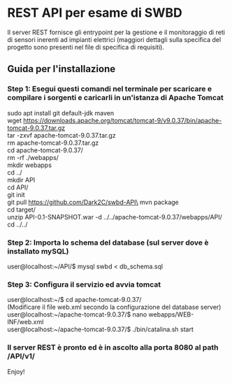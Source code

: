 # REST API per esame di SWBD

Il server REST fornisce gli entrypoint per la gestione e il monitoraggio di reti di sensori inerenti ad impianti elettrici (maggiori dettagli sulla specifica del progetto sono presenti nel file di specifica di requisiti).


## Guida per l'installazione
### Step 1: Esegui questi comandi nel terminale per scaricare e compilare i sorgenti e caricarli in un'istanza di Apache Tomcat
sudo apt install git default-jdk maven\
wget https://downloads.apache.org/tomcat/tomcat-9/v9.0.37/bin/apache-tomcat-9.0.37.tar.gz \
tar -zxvf apache-tomcat-9.0.37.tar.gz\
rm apache-tomcat-9.0.37.tar.gz\
cd apache-tomcat-9.0.37/\
rm -rf ./webapps/\
mkdir webapps\
cd ../\
mkdir API\
cd API/\
git init\
git pull https://github.com/Dark2C/swbd-API\
mvn package\
cd target/\
unzip API-0.1-SNAPSHOT.war -d ../../apache-tomcat-9.0.37/webapps/API/\
cd ../../


### Step 2: Importa lo schema del database (sul server dove è installato mySQL)
user@localhost:\~/API/$ mysql swbd < db_schema.sql

### Step 3: Configura il servizio ed avvia tomcat
user@localhost:\~/$ cd apache-tomcat-9.0.37/\
(Modificare il file web.xml secondo la configurazione del database server)\
user@localhost:\~/apache-tomcat-9.0.37/$ nano webapps/WEB-INF/web.xml\
user@localhost:\~/apache-tomcat-9.0.37/$ ./bin/catalina.sh start

### Il server REST è pronto ed è in ascolto alla porta 8080 al path /API/v1/
Enjoy!
